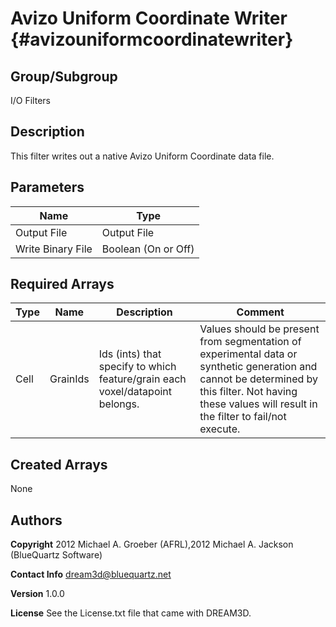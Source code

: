 Avizo Uniform Coordinate Writer {#avizouniformcoordinatewriter}
===========

## Group/Subgroup ##
I/O Filters

## Description ##

This filter writes out a native Avizo Uniform Coordinate data file.

## Parameters ## 

| Name | Type |
|------|------|
| Output File | Output File |
| Write Binary File | Boolean (On or Off) |

## Required Arrays ##

| Type | Name | Description | Comment |
|------|------|-------------|---------|
| Cell | GrainIds | Ids (ints) that specify to which feature/grain each voxel/datapoint belongs. | Values should be present from segmentation of experimental data or synthetic generation and cannot be determined by this filter. Not having these values will result in the filter to fail/not execute. |

## Created Arrays ##
None


## Authors ##

**Copyright** 2012 Michael A. Groeber (AFRL),2012 Michael A. Jackson (BlueQuartz Software)

**Contact Info** dream3d@bluequartz.net

**Version** 1.0.0

**License**  See the License.txt file that came with DREAM3D.



